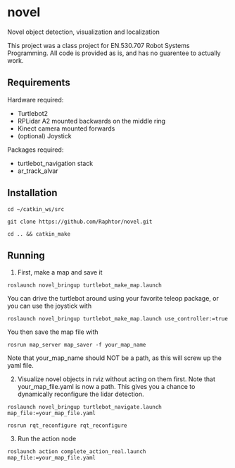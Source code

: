 # novel
Novel object detection, visualization and localization

This project was a class project for EN.530.707 Robot Systems Programming. 
All code is provided as is, and has no guarentee to actually work.

## Requirements

Hardware required:
* Turtlebot2
* RPLidar A2 mounted backwards on the middle ring
* Kinect camera mounted forwards
* (optional) Joystick


Packages required:
* turtlebot_navigation stack
* ar_track_alvar

## Installation

`cd ~/catkin_ws/src`

`git clone https://github.com/Raphtor/novel.git`

`cd .. && catkin_make`

## Running

1. First, make a map and save it

`roslaunch novel_bringup turtlebot_make_map.launch`


You can drive the turtlebot around using your favorite teleop package, or you can use the joystick with

`roslaunch novel_bringup turtlebot_make_map.launch use_controller:=true`

You then save the map file with 

`rosrun map_server map_saver -f your_map_name`

Note that your_map_name should NOT be a path, as this will screw up the yaml file.

2. Visualize novel objects in rviz without acting on them first. Note that your_map_file.yaml is now a path. This gives you a chance to dynamically reconfigure the lidar detection.

`roslaunch novel_bringup turtlebot_navigate.launch map_file:=your_map_file.yaml`

`rosrun rqt_reconfigure rqt_reconfigure`


3. Run the action node

`roslaunch action complete_action_real.launch map_file:=your_map_file.yaml`
